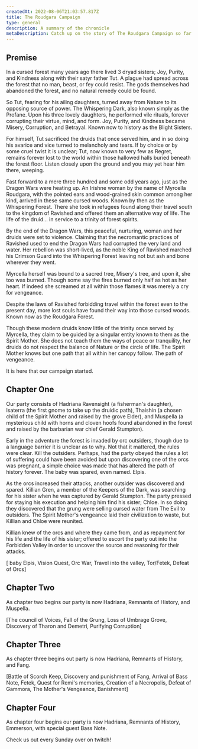 ```yaml
---
createdAt: 2022-08-06T21:03:57.817Z
title: The Roudgara Campaign
type: general
description: A summary of the chronicle
metaDescription: Catch up on the story of The Roudgara Campaign so far
---
```

## Premise

In a cursed forest many years ago there lived 3 dryad sisters; Joy, Purity, and Kindness along with their satyr father Tut. A plague had spread across the forest that no man, beast, or fey could resist. The gods themselves had abandoned the forest, and no natural remedy could be found.

So Tut, fearing for his ailing daughters, turned away from Nature to its opposing source of power. The Whispering Dark, also known simply as the Profane. Upon his three lovely daughters, he performed vile rituals, forever corrupting their virtue, mind, and form. Joy, Purity, and Kindness became Misery, Corruption, and Betrayal. Known now to history as the Blight Sisters.

For himself, Tut sacrificed the druids that once served him, and in so doing his avarice and vice turned to melancholy and tears. If by choice or by some cruel twist it is unclear; Tut, now known to very few as Regret, remains forever lost to the world within those hallowed halls buried beneath the forest floor. Listen closely upon the ground and you may yet hear him there, weeping.

Fast forward to a mere three hundred and some odd years ago, just as the Dragon Wars were heating up. An Irishne woman by the name of Myrcella Roudgara, with the pointed ears and wood-grained skin common among her kind, arrived in these same cursed woods. Known by then as the Whispering Forest. There she took in refugees found along their travel south to the kingdom of Ravished and offered them an alternative way of life. The life of the druid… in service to a trinity of forest spirits.

By the end of the Dragon Wars, this peaceful, nurturing, woman and her druids were set to violence. Claiming that the necromantic practices of Ravished used to end the Dragon Wars had corrupted the very land and water. Her rebellion was short-lived, as the noble King of Ravished marched his Crimson Guard into the Whispering Forest leaving not but ash and bone wherever they went.

Myrcella herself was bound to a sacred tree, Misery's tree, and upon it, she too was burned. Though some say the fires burned only half as hot as her heart. If indeed she screamed at all within those flames it was merely a cry for vengeance.

Despite the laws of Ravished forbidding travel within the forest even to the present day, more lost souls have found their way into those cursed woods. Known now as the Roudgara Forest.

Though these modern druids know little of the trinity once served by Myrcella, they claim to be guided by a singular entity known to them as the Spirit Mother. She does not teach them the ways of peace or tranquility, her druids do not respect the balance of Nature or the circle of life. The Spirit Mother knows but one path that all within her canopy follow. The path of vengeance.

It is here that our campaign started.

## Chapter One

Our party consists of Hadriana Ravensight (a fisherman's daughter), Isaterra (the first gnome to take up the druidic path), Thaishin (a chosen child of the Spirit Mother and raised by the grove Elder), and Muspella (a mysterious child with horns and cloven hoofs found abandoned in the forest and raised by the barbarian war chief Gerald Stumpton).

Early in the adventure the forest is invaded by orc outsiders, though due to a language barrier it is unclear as to why. Not that it mattered, the rules were clear. Kill the outsiders. Perhaps, had the party obeyed the rules a lot of suffering could have been avoided but upon discovering one of the orcs was pregnant, a simple choice was made that has altered the path of history forever. The baby was spared, even named. Elpis.

As the orcs increased their attacks, another outsider was discovered and spared. Killian Gren, a member of the Keepers of the Dark, was searching for his sister when he was captured by Gerald Stumpton. The party pressed for staying his execution and helping him find his sister; Chloe. In so doing they discovered that the grung were selling cursed water from The Evil to outsiders. The Spirit Mother's vengeance laid their civilization to waste, but Killian and Chloe were reunited.

Killian knew of the orcs and where they came from, and as repayment for his life and the life of his sister; offered to escort the party out into the Forbidden Valley in order to uncover the source and reasoning for their attacks.



\[ baby Elpis, Vision Quest, Orc War, Travel into the valley, Tor/Fetek, Defeat of Orcs]

## C﻿hapter Two

As chapter two begins our party is now Hadriana, Remnants of History, and Muspella.

\[﻿The council of Voices, Fall of the Grung, Loss of Umbrage Grove, Discovery of Tharon and Demetri, Purifying Corruption]

## C﻿hapter Three

As chapter three begins out party is now Hadriana, Remnants of History, and Fang.

\[﻿Battle of Scorch Keep, Discovery and punishment of Fang, Arrival of Bass Note, Fetek, Quest for Remi's memories, Creation of a Necropolis, Defeat of Gammora,  The Mother's Vengeance, Banishment]

## C﻿hapter Four

As chapter four begins our party is now Hadriana, Remnants of History, Emmerson, with special guest Bass Note.

C﻿heck us out every Sunday over on twitch!